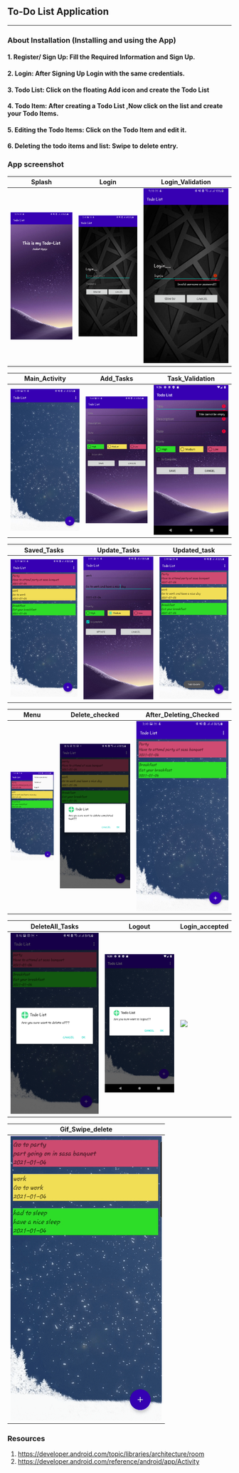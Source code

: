 ## To-Do List Application

---

### About Installation (Installing and using the App)
#### 1. Register/ Sign Up: Fill the Required Information and Sign Up.
#### 2. Login: After Signing Up Login with the same credentials.
#### 3. Todo List: Click on the floating Add icon and create the Todo List
#### 4. Todo Item: After creating a Todo List ,Now click on the list and create your Todo Items.
#### 5. Editing the Todo Items: Click on the Todo Item and edit it.
#### 6. Deleting the todo items and list: Swipe to delete entry.


### App screenshot

| Splash  | Login | Login_Validation 
| ------------- | ------------- |------------- |  
| ![](./screenshots/Splash.jpg) | ![](./screenshots/login.jpg)  | ![](./screenshots/login_validation.jpg)  |

| Main_Activity  | Add_Tasks | Task_Validation |
| ------------- | ------------- |------------- |
| ![](./screenshots/main_activity.jpg) | ![](./screenshots/add_task.jpg)  | ![](./screenshots/task_validation.jpg)  |

| Saved_Tasks  | Update_Tasks | Updated_task |
| ------------- | ------------- |------------- |
| ![](./screenshots/saved_task.jpg) | ![](./screenshots/tasktoupdate.jpg)  | ![](./screenshots/task_updated.jpg)  |

| Menu  | Delete_checked | After_Deleting_Checked |
| ------------- | ------------- |------------- |
| ![](./screenshots/menu.jpg) | ![](./screenshots/delete_completed.jpg)  | ![](./screenshots/deleted_completed.jpg)  |

| DeleteAll_Tasks  | Logout |  Login_accepted |
| ------------- | ------------- | ------------- |
| ![](./screenshots/delete_all.jpg) | ![](./screenshots/logout.jpg)  |   ![](./login_correct.jpg) |

| Gif_Swipe_delete |
|------------- | 
| ![](./screenshots/Swipe.gif) |


### Resources
1. https://developer.android.com/topic/libraries/architecture/room
2. https://developer.android.com/reference/android/app/Activity